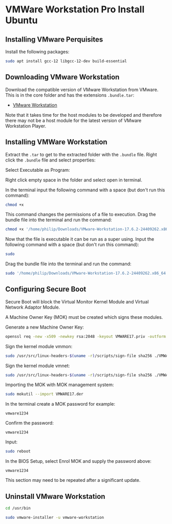 # VMWare Workstation Pro Install Ubuntu
## Installing VMware Perquisites

Install the following packages:

```bash
sudo apt install gcc-12 libgcc-12-dev build-essential
```

## Downloading VMware Workstation

Download the compatible version of VMware Workstation from VMware. This is in the core folder and has the extensions `.bundle.tar`:

* [VMware Workstation](https://softwareupdate.vmware.com/cds/vmw-desktop/ws/)

Note that it takes time for the host modules to be developed and therefore there may not be a host module for the latest version of VMware Workstation Player.

## Installing VMWare Workstation

Extract the `.tar` to get to the extracted folder with the `.bundle` file. Right click the `.bundle` file and select properties:


Select Executable as Program:


Right click empty space in the folder and select open in terminal.

In the terminal input the following command with a space (but don't run this command):

```bash
chmod +x 
```

This command changes the permissions of a file to execution. Drag the bundle file into the terminal and run the command:

```bash
chmod +x '/home/philip/Downloads/VMware-Workstation-17.6.2-24409262.x86_64.bundle/VMware-Workstation-17.6.2-24409262.x86_64.bundle' 
```

Now that the file is executable it can be run as a super using. Input the following command with a space (but don't run this command):

```bash
sudo 
```

Drag the bundle file into the terminal and run the command:

```bash
sudo '/home/philip/Downloads/VMware-Workstation-17.6.2-24409262.x86_64.bundle/VMware-Workstation-17.6.2-24409262.x86_64.bundle'  
```

## Configuring Secure Boot

Secure Boot will block the Virtual Monitor Kernel Module and Virtual Network Adaptor Module.

A Machine Owner Key (MOK) must be created which signs these modules.

Generate a new Machine Owner Key:

```bash
openssl req -new -x509 -newkey rsa:2048 -keyout VMWARE17.priv -outform DER -out VMWARE17.der -nodes -days 36500 -subj "/CN=VMWARE/"
```

Sign the kernel module vmmon:

```bash
sudo /usr/src/linux-headers-$(uname -r)/scripts/sign-file sha256 ./VMWARE17.priv ./VMWARE17.der $(modinfo -n vmmon)
```

Sign the kernel module vmnet:

```bash
sudo /usr/src/linux-headers-$(uname -r)/scripts/sign-file sha256 ./VMWARE17.priv ./VMWARE17.der $(modinfo -n vmnet)
```

Importing the MOK with MOK management system:

```bash
sudo mokutil --import VMWARE17.der
```

In the terminal create a MOK password for example:

```
vmware1234
```

Confirm the password:

```
vmware1234
```

Input:

```bash
sudo reboot
```

In the BIOS Setup, select Enrol MOK and supply the password above:

```
vmware1234
```

This section may need to be repeated after a significant update.

## Uninstall VMware Workstation

```bash
cd /usr/bin
```

```bash
sudo vmware-installer -u vmware-workstation
```